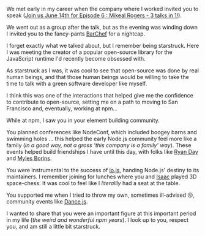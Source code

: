 We met early in my career when the company where I worked invited you to
speak ([Join us June 14th for Episode 6 : Mikeal Rogers - 3 talks in 1!](https://www.tumblr.com/techtalksto-blog/5865019181/join-us-june-14th-for-episode-6-mikeal-rogers)).

We went out as a group after the talk, but as the evening was
winding down I invited you to the fancy-pants [BarChef](https://www.barchef.com/) for a nightcap.

I forget exactly what we talked about, but I remember being starstruck. Here I
was meeting the creator of a popular open-source library for the JavaScript
runtime I'd recently become obsessed with.

As starstruck as I was, it was cool to see that open-source was done by real
human beings, and that those human beings would be willing to take the time to talk
with a green software developer like myself.

I think this was one of the interactions that helped give me the confidence to
contribute to open-source, setting me on a path to moving to San
Francisco and, eventually, working at npm...

While at npm, I saw you in your element building community.

You planned conferences like NodeConf, which included boogey barns and swimming
holes ... this helped the early Node.js community feel more like a family (_in
a good way, not a gross 'this company is a family' way_). These events helped
build friendships I have until this day, with folks like
[Ryan Day](https://github.com/soldair) and [Myles Borins](https://github.com/mylesborins).

You were instrumental to the success of
[io.js](https://github.com/nodejs/iojs.org), handing Node.js' destiny  to its
maintainers. I remember joining for lunches where you and
[Isaac](https://github.com/isaacs) played 3D space-chess. It was cool to feel
like I _literallly_ had a seat at the table.

You supported me when I tried to throw my own, sometimes ill-advised 😛,
community events like
[Dance.js](https://x.com/BenjaminCoe/status/729705915285262337).

I wanted to share that you were an important figure at this important period
in my life (_the weird and wonderful npm years_). 
I look up to you, respect you, and am still a little bit starstruck.
